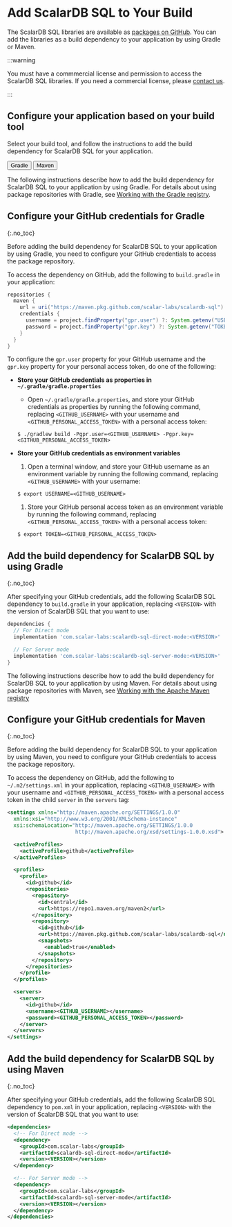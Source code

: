# Add ScalarDB SQL to Your Build

The ScalarDB SQL libraries are available as [packages on GitHub](https://github.com/orgs/scalar-labs/packages?repo_name=scalardb-sql). You can add the libraries as a build dependency to your application by using Gradle or Maven.

:::warning

You must have a commmercial license and permission to access the ScalarDB SQL libraries. If you need a commercial license, please [contact us](https://scalar-labs.com/contact_us/).

:::

## Configure your application based on your build tool

Select your build tool, and follow the instructions to add the build dependency for ScalarDB SQL for your application.

<div id="tabset-1">
<div class="tab">
  <button class="tablinks" onclick="openTab(event, 'Gradle', 'tabset-1')" id="defaultOpen-1">Gradle</button>
  <button class="tablinks" onclick="openTab(event, 'Maven', 'tabset-1')">Maven</button>
</div>

<div id="Gradle" class="tabcontent" markdown="1">

The following instructions describe how to add the build dependency for ScalarDB SQL to your application by using Gradle. For details about using package repositories with Gradle, see [Working with the Gradle registry](https://docs.github.com/en/packages/working-with-a-github-packages-registry/working-with-the-gradle-registry).

## Configure your GitHub credentials for Gradle
{:.no_toc}

Before adding the build dependency for ScalarDB SQL to your application by using Gradle, you need to configure your GitHub credentials to access the package repository.

To access the dependency on GitHub, add the following to `build.gradle` in your application:

```gradle
repositories {
  maven {
    url = uri("https://maven.pkg.github.com/scalar-labs/scalardb-sql")
    credentials {
      username = project.findProperty("gpr.user") ?: System.getenv("USERNAME")
      password = project.findProperty("gpr.key") ?: System.getenv("TOKEN")
    }
  }
}
```

To configure the `gpr.user` property for your GitHub username and the `gpr.key` property for your personal access token, do one of the following:

- **Store your GitHub credentials as properties in `~/.gradle/gradle.properties`**
  - Open `~/.gradle/gradle.properties`, and store your GitHub credentials as properties by running the following command, replacing `<GITHUB_USERNAME>` with your username and `<GITHUB_PERSONAL_ACCESS_TOKEN>` with a personal access token:
  ```shell
  $ ./gradlew build -Pgpr.user=<GITHUB_USERNAME> -Pgpr.key=<GITHUB_PERSONAL_ACCESS_TOKEN>
  ```

- **Store your GitHub credentials as environment variables**
  1. Open a terminal window, and store your GitHub username as an environment variable by running the following command, replacing `<GITHUB_USERNAME>` with your username:
  ```shell
  $ export USERNAME=<GITHUB_USERNAME>
  ```
  1. Store your GitHub personal access token as an environment variable by running the following command, replacing `<GITHUB_PERSONAL_ACCESS_TOKEN>` with a personal access token:
  ```shell
  $ export TOKEN=<GITHUB_PERSONAL_ACCESS_TOKEN>
  ```

## Add the build dependency for ScalarDB SQL by using Gradle
{:.no_toc}

After specifying your GitHub credentials, add the following ScalarDB SQL dependency to `build.gradle` in your application, replacing `<VERSION>` with the version of ScalarDB SQL that you want to use:

```gradle
dependencies {
  // For Direct mode
  implementation 'com.scalar-labs:scalardb-sql-direct-mode:<VERSION>'

  // For Server mode
  implementation 'com.scalar-labs:scalardb-sql-server-mode:<VERSION>'
}
```

</div>
<div id="Maven" class="tabcontent" markdown="1">

The following instructions describe how to add the build dependency for ScalarDB SQL to your application by using Maven. For details about using package repositories with Maven, see [Working with the Apache Maven registry](https://docs.github.com/en/packages/working-with-a-github-packages-registry/working-with-the-apache-maven-registry)

## Configure your GitHub credentials for Maven
{:.no_toc}

Before adding the build dependency for ScalarDB SQL to your application by using Maven, you need to configure your GitHub credentials to access the package repository.

To access the dependency on GitHub, add the following to `~/.m2/settings.xml` in your application, replacing `<GITHUB_USERNAME>` with your username and `<GITHUB_PERSONAL_ACCESS_TOKEN>` with a personal access token in the child `server` in the `servers` tag:

```xml
<settings xmlns="http://maven.apache.org/SETTINGS/1.0.0"
  xmlns:xsi="http://www.w3.org/2001/XMLSchema-instance"
  xsi:schemaLocation="http://maven.apache.org/SETTINGS/1.0.0
                      http://maven.apache.org/xsd/settings-1.0.0.xsd">

  <activeProfiles>
    <activeProfile>github</activeProfile>
  </activeProfiles>

  <profiles>
    <profile>
      <id>github</id>
      <repositories>
        <repository>
          <id>central</id>
          <url>https://repo1.maven.org/maven2</url>
        </repository>
        <repository>
          <id>github</id>
          <url>https://maven.pkg.github.com/scalar-labs/scalardb-sql</url>
          <snapshots>
            <enabled>true</enabled>
          </snapshots>
        </repository>
      </repositories>
    </profile>
  </profiles>

  <servers>
    <server>
      <id>github</id>
      <username><GITHUB_USERNAME></username>
      <password><GITHUB_PERSONAL_ACCESS_TOKEN></password>
    </server>
  </servers>
</settings>
```

## Add the build dependency for ScalarDB SQL by using Maven
{:.no_toc}

After specifying your GitHub credentials, add the following ScalarDB SQL dependency to `pom.xml` in your application, replacing `<VERSION>` with the version of ScalarDB SQL that you want to use:

```xml
<dependencies>
  <!-- For Direct mode -->
  <dependency>
    <groupId>com.scalar-labs</groupId>
    <artifactId>scalardb-sql-direct-mode</artifactId>
    <version><VERSION></version>
  </dependency>

  <!-- For Server mode -->
  <dependency>
    <groupId>com.scalar-labs</groupId>
    <artifactId>scalardb-sql-server-mode</artifactId>
    <version><VERSION></version>
  </dependency>
</dependencies>
```

</div>
</div>
